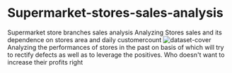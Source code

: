 # Supermarket-stores-sales-analysis
Supermarket store branches sales analysis
Analyzing Stores sales and its dependence on stores area and daily customercount
![dataset-cover](https://user-images.githubusercontent.com/61687175/173504729-ef4bd583-badc-4a44-b2a0-608bdb28cf86.jpg)
</br>
Analyzing the performances of stores in the past on basis of which will try to rectify defects as well as to leverage the positives. Who doesn't want to increase their profits right
